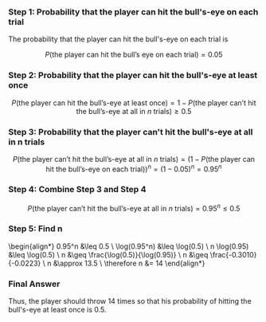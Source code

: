 ### Step 1: Probability that the player can hit the bull's-eye on each trial
The probability that the player can hit the bull's-eye on each trial is

$$
P(\text{the player can hit the bull's eye on each trial}) = 0.05
$$

### Step 2: Probability that the player can hit the bull's-eye at least once

$$
P(\text{the player can hit the bull's-eye at least once}) = 1 - P(\text{the player can't hit the bull's-eye at all in } n \text{ trials}) \geq 0.5
$$

### Step 3: Probability that the player can't hit the bull's-eye at all in n trials

$$
P(\text{the player can't hit the bull's-eye at all in } n \text{ trials}) = \left(1 - P(\text{the player can hit the bull's-eye on each trial})\right)^n = (1 - 0.05)^n = 0.95^n
$$

### Step 4: Combine Step 3 and Step 4

$$
P(\text{the player can't hit the bull's-eye at all in } n \text{ trials}) = 0.95^n \leq 0.5
$$

### Step 5: Find n

\begin{align*}
0.95^n &\leq 0.5 \\
\log(0.95^n) &\leq \log(0.5) \\
n \log(0.95) &\leq \log(0.5) \\
n &\geq \frac{\log(0.5)}{\log(0.95)} \\
n &\geq \frac{-0.3010}{-0.0223} \\
n &\approx 13.5 \\
\therefore n &= 14
\end{align*}

### Final Answer
Thus, the player should throw 14 times so that his probability of hitting the bull's-eye at least once is 0.5.
